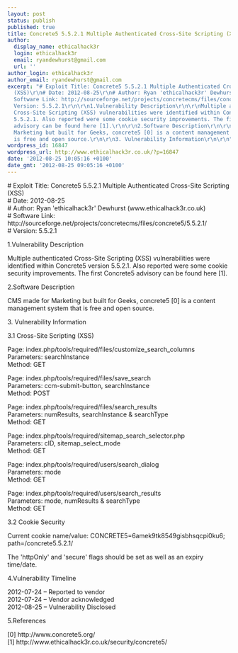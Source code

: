 ```yaml
---
layout: post
status: publish
published: true
title: Concrete5 5.5.2.1 Multiple Authenticated Cross-Site Scripting (XSS)
author:
  display_name: ethicalhack3r
  login: ethicalhack3r
  email: ryandewhurst@gmail.com
  url: ''
author_login: ethicalhack3r
author_email: ryandewhurst@gmail.com
excerpt: "# Exploit Title: Concrete5 5.5.2.1 Multiple Authenticated Cross-Site Scripting
  (XSS)\r\n# Date: 2012-08-25\r\n# Author: Ryan 'ethicalhack3r' Dewhurst (www.ethicalhack3r.co.uk)\r\n#
  Software Link: http://sourceforge.net/projects/concretecms/files/concrete5/5.5.2.1/\r\n#
  Version: 5.5.2.1\r\n\r\n1.Vulnerability Description\r\n\r\nMultiple authenticated
  Cross-Site Scripting (XSS) vulnerabilities were identified within Concrete5 version
  5.5.2.1. Also reported were some cookie security improvements. The first Concrete5
  advisory can be found here [1].\r\n\r\n2.Software Description\r\n\r\nCMS made for
  Marketing but built for Geeks, concrete5 [0] is a content management system that
  is free and open source.\r\n\r\n3. Vulnerability Information\r\n\r\n"
wordpress_id: 16847
wordpress_url: http://www.ethicalhack3r.co.uk/?p=16847
date: '2012-08-25 10:05:16 +0100'
date_gmt: '2012-08-25 09:05:16 +0100'
---
```

<p># Exploit Title: Concrete5 5.5.2.1 Multiple Authenticated Cross-Site Scripting (XSS)<br />
# Date: 2012-08-25<br />
# Author: Ryan 'ethicalhack3r' Dewhurst (www.ethicalhack3r.co.uk)<br />
# Software Link: http://sourceforge.net/projects/concretecms/files/concrete5/5.5.2.1/<br />
# Version: 5.5.2.1</p>
<p>1.Vulnerability Description</p>
<p>Multiple authenticated Cross-Site Scripting (XSS) vulnerabilities were identified within Concrete5 version 5.5.2.1. Also reported were some cookie security improvements. The first Concrete5 advisory can be found here [1].</p>
<p>2.Software Description</p>
<p>CMS made for Marketing but built for Geeks, concrete5 [0] is a content management system that is free and open source.</p>
<p>3. Vulnerability Information</p>
<p><a id="more"></a><a id="more-16847"></a></p>
<p>3.1 Cross-Site Scripting (XSS)</p>
<p>Page: index.php/tools/required/files/customize_search_columns<br />
Parameters: searchInstance<br />
Method: GET</p>
<p>Page: index.php/tools/required/files/save_search<br />
Parameters: ccm-submit-button, searchInstance<br />
Method: POST</p>
<p>Page: index.php/tools/required/files/search_results<br />
Parameters: numResults, searchInstance & searchType<br />
Method: GET</p>
<p>Page: index.php/tools/required/sitemap_search_selector.php<br />
Parameters: cID, sitemap_select_mode<br />
Method: GET</p>
<p>Page: index.php/tools/required/users/search_dialog<br />
Parameters: mode<br />
Method: GET</p>
<p>Page: index.php/tools/required/users/search_results<br />
Parameters: mode, numResults & searchType<br />
Method: GET</p>
<p>3.2 Cookie Security</p>
<p>Current cookie name/value: CONCRETE5=6amek9tk8549gisbhsqcpi0ku6;<br />
path=/concrete5.5.2.1/</p>
<p>The 'httpOnly' and 'secure' flags should be set as well as an expiry time/date.</p>
<p>4.Vulnerability Timeline</p>
<p>2012-07-24 – Reported to vendor<br />
2012-07-24 – Vendor acknowledged<br />
2012-08-25 – Vulnerability Disclosed</p>
<p>5.References</p>
<p>[0] http://www.concrete5.org/<br />
[1] http://www.ethicalhack3r.co.uk/security/concrete5/</p>

